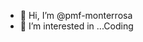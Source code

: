 - 👋 Hi, I’m @pmf-monterrosa
- 👀 I’m interested in ...Coding 

<!---
pmf-monterrosa/pmf-monterrosa is a ✨ special ✨ repository because its `README.md` (this file) appears on your GitHub profile.
You can click the Preview link to take a look at your changes.
--->
